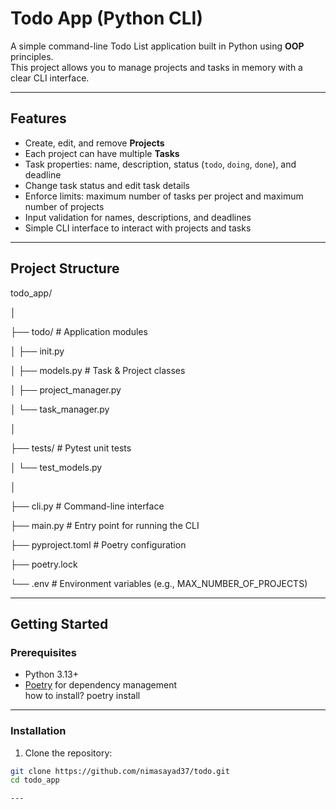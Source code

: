 # Todo App (Python CLI)

A simple command-line Todo List application built in Python using **OOP** principles.  
This project allows you to manage projects and tasks in memory with a clear CLI interface.  

---

## Features

- Create, edit, and remove **Projects**  
- Each project can have multiple **Tasks**  
- Task properties: name, description, status (`todo`, `doing`, `done`), and deadline  
- Change task status and edit task details  
- Enforce limits: maximum number of tasks per project and maximum number of projects  
- Input validation for names, descriptions, and deadlines  
- Simple CLI interface to interact with projects and tasks  

---

## Project Structure


todo_app/

│

├── todo/ # Application modules

│ ├── init.py

│ ├── models.py # Task & Project classes

│ ├── project_manager.py

│ └── task_manager.py

│

├── tests/ # Pytest unit tests

│ └── test_models.py

│

├── cli.py # Command-line interface

├── main.py # Entry point for running the CLI

├── pyproject.toml # Poetry configuration

├── poetry.lock

└── .env # Environment variables (e.g., MAX_NUMBER_OF_PROJECTS)


---

## Getting Started

### Prerequisites

- Python 3.13+  
- [Poetry](https://python-poetry.org/) for dependency management  
how to install?
poetry install

---

### Installation

1. Clone the repository:

```bash
git clone https://github.com/nimasayad37/todo.git
cd todo_app

---

